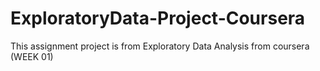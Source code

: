 # ExploratoryData-Project-Coursera
This assignment project is from Exploratory Data Analysis from coursera (WEEK 01)
